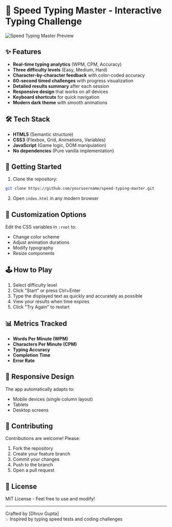 # 🚀 Speed Typing Master - Interactive Typing Challenge

![Speed Typing Master Preview](Soon...) 

## ✨ Features

- **Real-time typing analytics** (WPM, CPM, Accuracy)
- **Three difficulty levels** (Easy, Medium, Hard)
- **Character-by-character feedback** with color-coded accuracy
- **60-second timed challenges** with progress visualization
- **Detailed results summary** after each session
- **Responsive design** that works on all devices
- **Keyboard shortcuts** for quick navigation
- **Modern dark theme** with smooth animations

## 🛠️ Tech Stack

- **HTML5** (Semantic structure)
- **CSS3** (Flexbox, Grid, Animations, Variables)
- **JavaScript** (Game logic, DOM manipulation)
- **No dependencies** (Pure vanilla implementation)

## 🚀 Getting Started

1. Clone the repository:
```bash
git clone https://github.com/yourusername/speed-typing-master.git
```
2. Open `index.html` in any modern browser

## 🎨 Customization Options

Edit the CSS variables in `:root` to:
- Change color scheme
- Adjust animation durations
- Modify typography
- Resize components

## 🕹️ How to Play

1. Select difficulty level
2. Click "Start" or press Ctrl+Enter
3. Type the displayed text as quickly and accurately as possible
4. View your results when time expires
5. Click "Try Again" to restart

## 📊 Metrics Tracked

- **Words Per Minute (WPM)**
- **Characters Per Minute (CPM)**
- **Typing Accuracy**
- **Completion Time**
- **Error Rate**

## 📱 Responsive Design

The app automatically adapts to:
- Mobile devices (single column layout)
- Tablets
- Desktop screens

## 🤝 Contributing

Contributions are welcome! Please:
1. Fork the repository
2. Create your feature branch
3. Commit your changes
4. Push to the branch
5. Open a pull request

## 📄 License

MIT License - Feel free to use and modify!

---

Crafted by [Dhruv Gupta]  
💡 Inspired by typing speed tests and coding challenges
